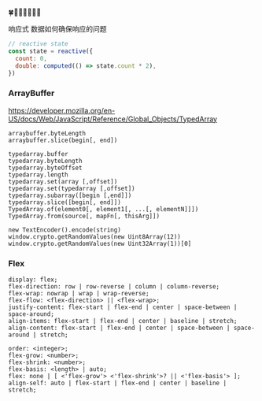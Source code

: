 🍀🌼🍄🍂🐌🐛🐜

响应式
数据如何确保响应的问题

``` js
// reactive state
const state = reactive({
  count: 0,
  double: computed(() => state.count * 2),
})
```


### ArrayBuffer
https://developer.mozilla.org/en-US/docs/Web/JavaScript/Reference/Global_Objects/TypedArray

`arraybuffer.byteLength`  
`arraybuffer.slice(begin[, end])`

`typedarray.buffer`  
`typedarray.byteLength`  
`typedarray.byteOffset`  
`typedarray.length`  
`typedarray.set(array [,offset])`  
`typedarray.set(typedarray [,offset])`  
`typedarray.subarray([begin [,end]])`  
`typedarray.slice([begin[, end]])`  
`TypedArray.of(element0[, element1[, ...[, elementN]]])`  
`TypedArray.from(source[, mapFn[, thisArg]])`

`new TextEncoder().encode(string)`  
`window.crypto.getRandomValues(new Uint8Array(12))`  
`window.crypto.getRandomValues(new Uint32Array(1))[0]`  

### Flex

`display: flex;`  
`flex-direction: row | row-reverse | column | column-reverse;`  
`flex-wrap: nowrap | wrap | wrap-reverse;`  
`flex-flow: <flex-direction> || <flex-wrap>;`  
`justify-content: flex-start | flex-end | center | space-between | space-around;`  
`align-items: flex-start | flex-end | center | baseline | stretch;`  
`align-content: flex-start | flex-end | center | space-between | space-around | stretch;`  

`order: <integer>;`  
`flex-grow: <number>;`  
`flex-shrink: <number>;`  
`flex-basis: <length> | auto;`  
`flex: none | [ <'flex-grow'> <'flex-shrink'>? || <'flex-basis'> ];`  
`align-self: auto | flex-start | flex-end | center | baseline | stretch;`  
